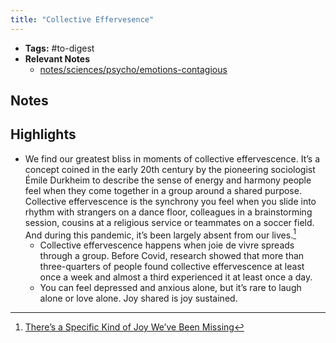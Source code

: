 ```yaml
---
title: "Collective Effervesence"
---
```


- **Tags:** #to-digest 
- **Relevant Notes**
	- [notes/sciences/psycho/emotions-contagious](notes/sciences/psycho/emotions-contagious)


## Notes

## Highlights
- We find our greatest bliss in moments of collective effervescence. It’s a concept coined in the early 20th century by the pioneering sociologist Émile Durkheim to describe the sense of energy and harmony people feel when they come together in a group around a shared purpose. Collective effervescence is the synchrony you feel when you slide into rhythm with strangers on a dance floor, colleagues in a brainstorming session, cousins at a religious service or teammates on a soccer field. And during this pandemic, it’s been largely absent from our lives.[^1]
	- Collective effervescence happens when joie de vivre spreads through a group. Before Covid, research showed that more than three-quarters of people found collective effervescence at least once a week and almost a third experienced it at least once a day.
	- You can feel depressed and anxious alone, but it’s rare to laugh alone or love alone. Joy shared is joy sustained. 

[^1]: [There’s a Specific Kind of Joy We’ve Been Missing](https://www-nytimes-com.cdn.ampproject.org/c/s/www.nytimes.com/2021/07/10/opinion/sunday/covid-group-emotions-happiness.amp.html)